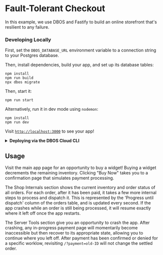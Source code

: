 # Fault-Tolerant Checkout

In this example, we use DBOS and Fastify to build an online storefront that's resilient to any failure.

### Developing Locally

First, set the `DBOS_DATABASE_URL` environment variable to a connection string to your Postgres database.

Then, install dependencies, build your app, and set up its database tables:

```shell
npm install
npm run build
npx dbos migrate
```

Then, start it:

```shell
npm run start
```

Alternatively, run it in dev mode using `nodemon`:

```shell
npm install
npm run dev
```

Visit [`http://localhost:3000`](http://localhost:3000) to see your app!

<details>
<summary><strong>Deploying via the DBOS Cloud CLI</strong></summary>

You can also deploy this app to DBOS Cloud via the Cloud CLI.
Install it globally with this command:

```shell
npm i -g @dbos-inc/dbos-cloud@latest
```

Then, run this command to deploy your app:

```shell
dbos-cloud app deploy
```
</details>

## Usage

Visit the main app page for an opportunity to buy a widget! Buying a widget decrements the remaining inventory. Clicking "Buy Now" takes you to a confirmation page that simulates payment processing.

The Shop Internals section shows the current inventory and order status of all orders. For each order, after it has been paid, it takes a few more internal steps to process and dispatch it. This is represented by the 'Progress until dispatch' column of the orders table, and is updated every second. If the app crashes while an order is still being processed, it will resume exactly where it left off once the app restarts.

The Server Tools section give you an opportunity to crash the app. After crashing, any in-progress payment page will momentarily become inaccessible but then recover to its appropriate state, allowing you to continue where you left off. After payment has been confirmed or denied for a specific worklow, revisiting `/?payment=old-ID` will not change the settled order.
